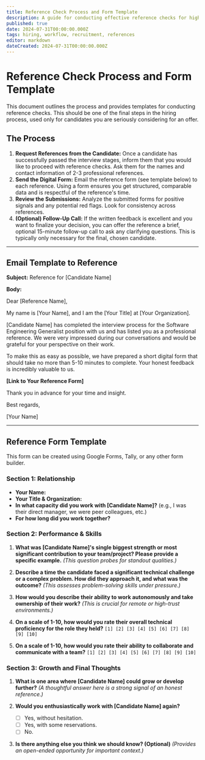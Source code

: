 ```yaml
---
title: Reference Check Process and Form Template
description: A guide for conducting effective reference checks for high-potential candidates, including an email template and a structured form for references.
published: true
date: 2024-07-31T00:00:00.000Z
tags: hiring, workflow, recruitment, references
editor: markdown
dateCreated: 2024-07-31T00:00:00.000Z
---
```


# Reference Check Process and Form Template

This document outlines the process and provides templates for conducting reference checks. This should be one of the final steps in the hiring process, used only for candidates you are seriously considering for an offer.

## The Process

1.  **Request References from the Candidate:** Once a candidate has successfully passed the interview stages, inform them that you would like to proceed with reference checks. Ask them for the names and contact information of 2-3 professional references.
2.  **Send the Digital Form:** Email the reference form (see template below) to each reference. Using a form ensures you get structured, comparable data and is respectful of the reference's time.
3.  **Review the Submissions:** Analyze the submitted forms for positive signals and any potential red flags. Look for consistency across references.
4.  **(Optional) Follow-Up Call:** If the written feedback is excellent and you want to finalize your decision, you can offer the reference a brief, optional 15-minute follow-up call to ask any clarifying questions. This is typically only necessary for the final, chosen candidate.

---

## Email Template to Reference

**Subject:** Reference for [Candidate Name]

**Body:**

Dear [Reference Name],

My name is [Your Name], and I am the [Your Title] at [Your Organization].

[Candidate Name] has completed the interview process for the Software Engineering Generalist position with us and has listed you as a professional reference. We were very impressed during our conversations and would be grateful for your perspective on their work.

To make this as easy as possible, we have prepared a short digital form that should take no more than 5-10 minutes to complete. Your honest feedback is incredibly valuable to us.

**[Link to Your Reference Form]**

Thank you in advance for your time and insight.

Best regards,

[Your Name]

---

## Reference Form Template

This form can be created using Google Forms, Tally, or any other form builder.

### Section 1: Relationship
*   **Your Name:**
*   **Your Title & Organization:**
*   **In what capacity did you work with [Candidate Name]?** (e.g., I was their direct manager, we were peer colleagues, etc.)
*   **For how long did you work together?**

### Section 2: Performance & Skills
1.  **What was [Candidate Name]'s single biggest strength or most significant contribution to your team/project? Please provide a specific example.**
    *(This question probes for standout qualities.)*

2.  **Describe a time the candidate faced a significant technical challenge or a complex problem. How did they approach it, and what was the outcome?**
    *(This assesses problem-solving skills under pressure.)*

3.  **How would you describe their ability to work autonomously and take ownership of their work?**
    *(This is crucial for remote or high-trust environments.)*

4.  **On a scale of 1-10, how would you rate their overall technical proficiency for the role they held?**
    `[1] [2] [3] [4] [5] [6] [7] [8] [9] [10]`

5.  **On a scale of 1-10, how would you rate their ability to collaborate and communicate with a team?**
    `[1] [2] [3] [4] [5] [6] [7] [8] [9] [10]`

### Section 3: Growth and Final Thoughts
1.  **What is one area where [Candidate Name] could grow or develop further?**
    *(A thoughtful answer here is a strong signal of an honest reference.)*

2.  **Would you enthusiastically work with [Candidate Name] again?**
    *   [ ] Yes, without hesitation.
    *   [ ] Yes, with some reservations.
    *   [ ] No.

3.  **Is there anything else you think we should know? (Optional)**
    *(Provides an open-ended opportunity for important context.)* 